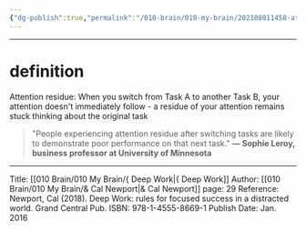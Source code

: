```yaml
---
{"dg-publish":true,"permalink":"/010-brain/010-my-brain/202108011458-attention-residue/","created":"2021-08-01T14:58:56.000-04:00","updated":"2025-03-21T16:22:00.638-04:00"}
---
```


---

# definition
Attention residue: When you switch from Task A to another Task B, your attention doesn't immediately follow - a residue of your attention remains stuck thinking about the original task

> "People experiencing attention residue after switching tasks are likely to demonstrate poor performance on that next task."
**— Sophie Leroy, business professor at University of Minnesota**

---

Title: [[010 Brain/010 My Brain/{ Deep Work\|{ Deep Work]]
Author: [[010 Brain/010 My Brain/& Cal Newport\|& Cal Newport]]
page: 29
Reference: Newport, Cal (2018). Deep Work: rules for focused success in a distracted world. Grand Central Pub.
ISBN: 978-1-4555-8669-1
Publish Date: Jan. 2016